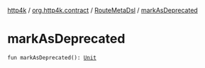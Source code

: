 [http4k](../../index.md) / [org.http4k.contract](../index.md) / [RouteMetaDsl](index.md) / [markAsDeprecated](./mark-as-deprecated.md)

# markAsDeprecated

`fun markAsDeprecated(): `[`Unit`](https://kotlinlang.org/api/latest/jvm/stdlib/kotlin/-unit/index.html)